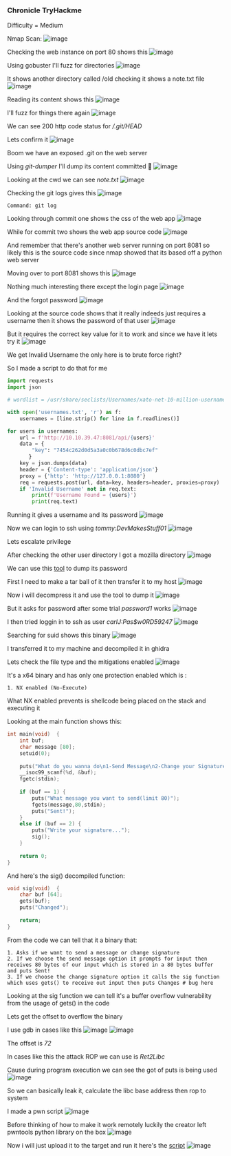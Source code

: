 <h3> Chronicle TryHackme </h3>

Difficulty = Medium

Nmap Scan:
![image](https://github.com/h4ckyou/h4ckyou.github.io/assets/127159644/f7ee2c74-5e1f-4d75-8d4d-b0b5b2f486a2)

Checking the web instance on port 80 shows this
![image](https://github.com/h4ckyou/h4ckyou.github.io/assets/127159644/71784515-0b27-473a-9a77-61ef766a769e)

Using gobuster I'll fuzz for directories
![image](https://github.com/h4ckyou/h4ckyou.github.io/assets/127159644/62d7ed93-1659-4a25-b6f7-a6aee60f7554)

It shows another directory called /old checking it shows a note.txt file
![image](https://github.com/h4ckyou/h4ckyou.github.io/assets/127159644/4305325b-a2c2-49a2-807b-d55f2aa81753)

Reading its content shows this
![image](https://github.com/h4ckyou/h4ckyou.github.io/assets/127159644/20314b8a-3563-4c1d-a81f-24453ed26d68)

I'll fuzz for things there again
![image](https://github.com/h4ckyou/h4ckyou.github.io/assets/127159644/76abb144-02a7-4230-86df-8b0ebc565725)

We can see 200 http code status for */.git/HEAD*

Lets confirm it 
![image](https://github.com/h4ckyou/h4ckyou.github.io/assets/127159644/cfe91460-75cc-44be-9cea-6286875f4d31)

Boom we have an exposed .git on the web server

Using *git-dumper* I'll dump its content committed 🙂
![image](https://github.com/h4ckyou/h4ckyou.github.io/assets/127159644/4e108f8b-672d-4b3a-baa3-6436d0f4eba0)

Looking at the cwd we can see *note.txt*
![image](https://github.com/h4ckyou/h4ckyou.github.io/assets/127159644/308df6ff-6601-45aa-a697-3a6ae79d40af)

Checking the git logs gives this
![image](https://github.com/h4ckyou/h4ckyou.github.io/assets/127159644/1bb765ce-35e8-489e-b55b-6ea50f77f1fa)

```
Command: git log
```

Looking through commit one shows the css of the web app
![image](https://github.com/h4ckyou/h4ckyou.github.io/assets/127159644/4bfd8e12-a26d-4d5a-b301-30e631142c45)

While for commit two shows the web app source code
![image](https://github.com/h4ckyou/h4ckyou.github.io/assets/127159644/9a686473-8542-4ce6-91c6-581606421676)

And remember that there's another web server running on port 8081 so likely this is the source code since nmap showed that its based off a python web server

Moving over to port 8081 shows this
![image](https://github.com/h4ckyou/h4ckyou.github.io/assets/127159644/e9203a58-15e3-4e8f-bd08-d8eedc79f08f)

Nothing much interesting there except the login page
![image](https://github.com/h4ckyou/h4ckyou.github.io/assets/127159644/5d70971f-5853-4bff-b8da-8f423b56f8f7)

And the forgot password
![image](https://github.com/h4ckyou/h4ckyou.github.io/assets/127159644/02a79e9d-c6fd-4108-a554-5975a0ffb15c)

Looking at the source code shows that it really indeeds just requires a username then it shows the password of that user
![image](https://github.com/h4ckyou/h4ckyou.github.io/assets/127159644/d70fca49-8b76-4ccf-b840-d8c31b3f87f8)

But it requires the correct key value for it to work and since we have it lets try it
![image](https://github.com/h4ckyou/h4ckyou.github.io/assets/127159644/b1bf3b15-0e4f-44e5-88db-b1be6760e6d2)

We get Invalid Username the only here is to brute force right?

So I made a script to do that for me

```python
import requests
import json

# wordlist = /usr/share/seclists/Usernames/xato-net-10-million-usernames.txt

with open('usernames.txt', 'r') as f:
    usernames = [line.strip() for line in f.readlines()]

for users in usernames:
    url = f'http://10.10.39.47:8081/api/{users}'
    data = {
        "key": "7454c262d0d5a3a0c0b678d6c0dbc7ef"
       }
    key = json.dumps(data)
    header = {'Content-type': 'application/json'}
    proxy = {'http': 'http://127.0.0.1:8080'}
    req = requests.post(url, data=key, headers=header, proxies=proxy)
    if 'Invalid Username' not in req.text:
        print(f'Username Found = {users}')
        print(req.text)
```

Running it gives a username and its password
![image](https://github.com/h4ckyou/h4ckyou.github.io/assets/127159644/9f3a2472-971e-43d9-af36-15f6f5320b65)

Now we can login to ssh using *tommy:DevMakesStuff01*
![image](https://github.com/h4ckyou/h4ckyou.github.io/assets/127159644/6ea9c656-029e-48fb-9c2e-c21690b63e4d)

Lets escalate privilege 

After checking the other user directory I got a mozilla directory
![image](https://github.com/h4ckyou/h4ckyou.github.io/assets/127159644/28a0b5c6-7756-4742-ae61-c12a2e852d37)

We can use this [tool](https://github.com/lclevy/firepwd) to dump its password

First I need to make a tar ball of it then transfer it to my host
![image](https://github.com/h4ckyou/h4ckyou.github.io/assets/127159644/0e9f60f2-0f36-4ca0-ba3c-b02b42e653e1)

Now i will decompress it and use the tool to dump it
![image](https://github.com/h4ckyou/h4ckyou.github.io/assets/127159644/793c2cba-17d5-4aa9-a0f8-e38d9b958ef2)

But it asks for password after some trial *password1* works
![image](https://github.com/h4ckyou/h4ckyou.github.io/assets/127159644/885e14d5-931b-46ce-820a-9892502c5c2a)

I then tried loggin in to ssh as user *carlJ:Pas$w0RD59247*
![image](https://github.com/h4ckyou/h4ckyou.github.io/assets/127159644/67e5eee9-52cc-4f66-8fdd-1910f5ba9ad6)

Searching for suid shows this binary 
![image](https://github.com/h4ckyou/h4ckyou.github.io/assets/127159644/56299232-7412-42dd-8242-3f2c9866402c)

I transferred it to my machine and decompiled it in ghidra

Lets check the file type and the mitigations enabled
![image](https://github.com/h4ckyou/h4ckyou.github.io/assets/127159644/1166be89-1a17-4b36-bf29-b8de1f940707)

It's a x64 binary and has only one protection enabled which is :

```
1. NX enabled (No-Execute)
```

What NX enabled prevents is shellcode being placed on the stack and executing it

Looking at the main function shows this:

```c
int main(void)  {   
    int buf;
    char message [80];
    setuid(0);
       
    puts("What do you wanna do\n1-Send Message\n2-Change your Signature");
    __isoc99_scanf(%d, &buf);
    fgetc(stdin);
    
    if (buf == 1) {
        puts("What message you want to send(limit 80)");
        fgets(message,80,stdin); 
        puts("Sent!");
    }   
    else if (buf == 2) {     
        puts("Write your signature...");
        sig();
    }   
    
    return 0; 
}
```

And here's the sig() decompiled function:

```c
void sig(void)  { 
    char buf [64];
    gets(buf); 
    puts("Changed");
    
    return;
}
```

From the code we can tell that it a binary that:

```
1. Asks if we want to send a message or change signature
2. If we choose the send message option it prompts for input then receives 80 bytes of our input which is stored in a 80 bytes buffer and puts Sent!
3. If we choose the change signature option it calls the sig function which uses gets() to receive out input then puts Changes # bug here 
```

Looking at the sig function we can tell it's a buffer overflow vulnerability from the usage of gets() in the code

Lets get the offset to overflow the binary

I use gdb in cases like this
![image](https://github.com/h4ckyou/h4ckyou.github.io/assets/127159644/31852355-c7cb-4f04-ace5-c3e231eb7f9a)
![image](https://github.com/h4ckyou/h4ckyou.github.io/assets/127159644/cefb3bcd-4c79-43d3-947c-b99a5c4e6c18)

The offset is *72*

In cases like this the attack ROP we can use is *Ret2Libc*

Cause during program execution we can see the got of puts is being used
![image](https://github.com/h4ckyou/h4ckyou.github.io/assets/127159644/df055899-a77c-469d-b722-7b46b82772c8)

So we can basically leak it, calculate the libc base address then rop to system

I made a pwn script 
![image](https://github.com/h4ckyou/h4ckyou.github.io/assets/127159644/93768ff8-203f-4c3b-bc41-7df205c67aad)

Before thinking of how to make it work remotely luckily the creator left pwntools python library on the box
![image](https://github.com/h4ckyou/h4ckyou.github.io/assets/127159644/557f05bd-7778-4ed1-a9f7-c34a4c5ab16c)

Now i will just upload it to the target and run it here's the [script](https://github.com/markuched13/markuched13.github.io/blob/main/solvescript/thm/chronicle/solve.py)
![image](https://github.com/h4ckyou/h4ckyou.github.io/assets/127159644/2566aea3-3f04-4b69-bbbc-eaf409c8be02)

